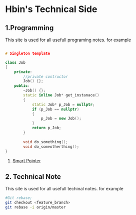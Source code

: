 # Hbin's Technical Side
## 1.Programming 
This site is used for all usefull programing notes.
for example 

```C++

# Singleton template

class Job 
{
	private:
		//private contructor 
		Job() {};
	public: 
		~Job() {};
		static inline Job* get_instanace()
		{
			static Job* p_Job = nullptr;
			if (p_Job == nullptr)
			{
				p_Job = new Job();
			}
			return p_Job;
		}
		
		void do_something(); 
		void do_someotherthing();
}

```

1. [Smart Pointer](CPP/STD/SmartPointer/smart_pointer.md)

## 2. Technical Note
This site is used for all usefull techinal notes.
for example
```sh
#Git rebase; 
git checkout <feature_branch>
git rebase -i origin/master
```


